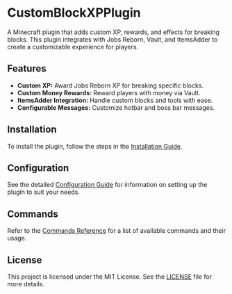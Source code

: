 # CustomBlockXPPlugin

A Minecraft plugin that adds custom XP, rewards, and effects for breaking blocks. This plugin integrates with Jobs Reborn, Vault, and ItemsAdder to create a customizable experience for players.

## Features
- **Custom XP:** Award Jobs Reborn XP for breaking specific blocks.
- **Custom Money Rewards:** Reward players with money via Vault.
- **ItemsAdder Integration:** Handle custom blocks and tools with ease.
- **Configurable Messages:** Customize hotbar and boss bar messages.

## Installation
To install the plugin, follow the steps in the [Installation Guide](./installation.md).

## Configuration
See the detailed [Configuration Guide](./configuration.md) for information on setting up the plugin to suit your needs.

## Commands
Refer to the [Commands Reference](./commands.md) for a list of available commands and their usage.

## License
This project is licensed under the MIT License. See the [LICENSE](./LICENSE) file for more details.
